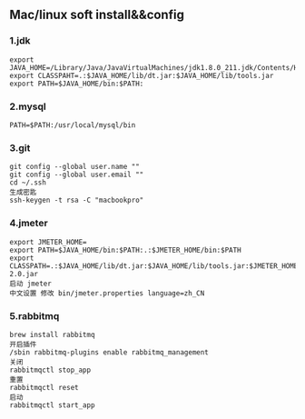 ## Mac/linux soft install&&config

### 1.jdk

```
export JAVA_HOME=/Library/Java/JavaVirtualMachines/jdk1.8.0_211.jdk/Contents/Home 
export CLASSPAHT=.:$JAVA_HOME/lib/dt.jar:$JAVA_HOME/lib/tools.jar 
export PATH=$JAVA_HOME/bin:$PATH:
```

### 2.mysql

```
PATH=$PATH:/usr/local/mysql/bin
```

### 3.git

```
git config --global user.name ""
git config --global user.email ""
cd ~/.ssh
生成密匙
ssh-keygen -t rsa -C "macbookpro"
```

### 4.jmeter

```
export JMETER_HOME=
export PATH=$JAVA_HOME/bin:$PATH:.:$JMETER_HOME/bin:$PATH
export CLASSPATH=.:$JAVA_HOME/lib/dt.jar:$JAVA_HOME/lib/tools.jar:$JMETER_HOME/lib/ext/ApacheJMeter_core.jar:$JMETER_HOME/lib/jorphan.jar:$JMETER_HOME/lib/logkit-2.0.jar
启动 jmeter
中文设置 修改 bin/jmeter.properties language=zh_CN
```

### 5.rabbitmq

```
brew install rabbitmq
开启插件
/sbin rabbitmq-plugins enable rabbitmq_management
关闭 
rabbitmqctl stop_app
重置 
rabbitmqctl reset
启动 
rabbitmqctl start_app
```

